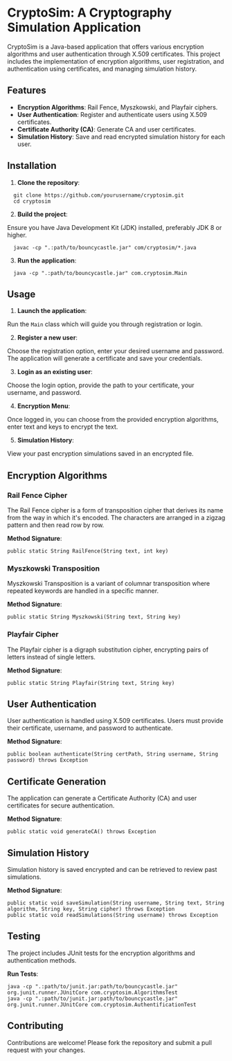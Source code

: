 # CryptoSim: A Cryptography Simulation Application
CryptoSim is a Java-based application that offers various encryption algorithms and user authentication through X.509 certificates. This project includes the implementation of encryption algorithms, user registration, and authentication using certificates, and managing simulation history.

## Features
* **Encryption Algorithms**: Rail Fence, Myszkowski, and Playfair ciphers.
* **User Authentication**: Register and authenticate users using X.509 certificates.
* **Certificate Authority (CA)**: Generate CA and user certificates.
* **Simulation History**: Save and read encrypted simulation history for each user.

## Installation
1. **Clone the repository**:

```
  git clone https://github.com/yourusername/cryptosim.git
  cd cryptosim
```

2. **Build the project**:

  Ensure you have Java Development Kit (JDK) installed, preferably JDK 8 or higher.

```
  javac -cp ".:path/to/bouncycastle.jar" com/cryptosim/*.java
```

3. **Run the application**:

```
  java -cp ".:path/to/bouncycastle.jar" com.cryptosim.Main
```

## Usage
1. **Launch the application**:

  Run the `Main` class which will guide you through registration or login.
  

2. **Register a new user**:

  Choose the registration option, enter your desired username and password. The application will generate a certificate and save your credentials.
  

3. **Login as an existing user**:

  Choose the login option, provide the path to your certificate, your username, and password.
  

4. **Encryption Menu**:

  Once logged in, you can choose from the provided encryption algorithms, enter text and keys to encrypt the text.
  

5. **Simulation History**:

  View your past encryption simulations saved in an encrypted file.
  

## Encryption Algorithms

### Rail Fence Cipher
The Rail Fence cipher is a form of transposition cipher that derives its name from the way in which it's encoded. The characters are arranged in a zigzag pattern and then read row by row.

**Method Signature**:

```
public static String RailFence(String text, int key)
```

### Myszkowski Transposition
Myszkowski Transposition is a variant of columnar transposition where repeated keywords are handled in a specific manner.

**Method Signature**:

```
public static String Myszkowski(String text, String key)
```

### Playfair Cipher
The Playfair cipher is a digraph substitution cipher, encrypting pairs of letters instead of single letters.

**Method Signature**:

```
public static String Playfair(String text, String key)
```

## User Authentication
User authentication is handled using X.509 certificates. Users must provide their certificate, username, and password to authenticate.

**Method Signature**:

```
public boolean authenticate(String certPath, String username, String password) throws Exception
```

## Certificate Generation
The application can generate a Certificate Authority (CA) and user certificates for secure authentication.

**Method Signature**:

```
public static void generateCA() throws Exception
```

## Simulation History
Simulation history is saved encrypted and can be retrieved to review past simulations.

**Method Signature**:

```
public static void saveSimulation(String username, String text, String algorithm, String key, String cipher) throws Exception
public static void readSimulations(String username) throws Exception
```

## Testing
The project includes JUnit tests for the encryption algorithms and authentication methods.

**Run Tests**:

```
java -cp ".:path/to/junit.jar:path/to/bouncycastle.jar" org.junit.runner.JUnitCore com.cryptosim.AlgorithmsTest
java -cp ".:path/to/junit.jar:path/to/bouncycastle.jar" org.junit.runner.JUnitCore com.cryptosim.AuthentificationTest
```

## Contributing
Contributions are welcome! Please fork the repository and submit a pull request with your changes.
